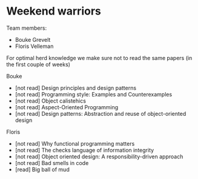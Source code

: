 # Weekend warriors
Team members:
* Bouke Grevelt
* Floris Velleman

For optimal herd knowledge we make sure not to read the same papers (in the first couple of weeks)

Bouke
* [not read] Design principles and design patterns
* [not read] Programming style: Examples and Counterexamples
* [not read] Object calistehics
* [not read] Aspect-Oriented Programming
* [not read] Design patterns: Abstraction and reuse of object-oriented design

Floris
* [not read] Why functional programming matters
* [not read] The checks language of information integrity
* [not read] Object oriented design: A responsibility-driven approach
* [not read] Bad smells in code
* [read] Big ball of mud